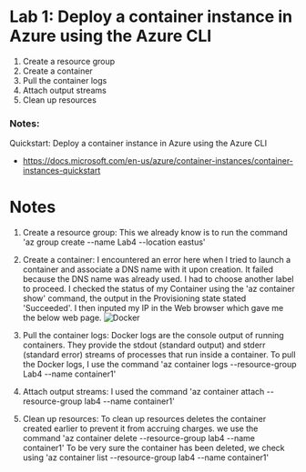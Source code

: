 # Lab 1: Deploy a container instance in Azure using the Azure CLI

1. Create a resource group
2. Create a container
3. Pull the container logs
4. Attach output streams
5. Clean up resources

### Notes:

Quickstart: Deploy a container instance in Azure using the Azure CLI
* https://docs.microsoft.com/en-us/azure/container-instances/container-instances-quickstart


# Notes
1. Create a resource group: This we already know is to run the command 'az group create --name Lab4 --location eastus'

2. Create a container: I encountered an error here when I tried to launch a container and associate a DNS name with it upon creation. It failed because the DNS name was already used. I had to choose another label to proceed. I checked the status of my Container using the 'az container show' command, the output in the Provisioning state stated 'Succeeded'. I then inputed my IP in the Web browser which gave me the below web page.
![Docker](https://user-images.githubusercontent.com/94450478/147675960-3176fda5-f180-44dd-a169-fa5f7983c859.png)



3. Pull the container logs: Docker logs are the console output of running containers. They provide the stdout (standard output) and stderr (standard error) streams of processes that run inside a container. To pull the Docker logs, I use the command 'az container logs --resource-group Lab4 --name container1'
4. Attach output streams: I used the command 'az container attach --resource-group lab4 --name container1'
5. Clean up resources: To clean up resources deletes the container created earlier to prevent it from accruing charges. we use the command 'az container delete --resource-group lab4 --name container1'
To be very sure the container has been deleted, we check using 'az container list --resource-group lab4 --name container1'
